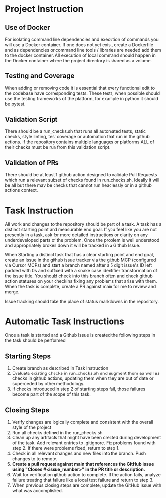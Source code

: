 # Project Instruction

## Use of Docker

For isolating command line dependencies and execution of commands you will use a Docker container.  If one does not yet exist, create a Dockerfile and as dependencies or command line tools / libraries are needed add them to the docker container.   All execution of local command should happen in the Docker container where the project directory is shared as a volume.

## Testing and Coverage

When adding or removing code it is essential that every functional edit to the codebase have corresponding tests. These tests, when possible should use the testing frameworks of the platform, for example in python it should be pytest.  

## Validation Script

There should be a run_checks.sh that runs all automated tests, static checks, style linting, test coverage or automation that run in the github actions.  If the repository contains multiple languages or platforms ALL of their checks must be run from this validation script.

## Validation of PRs
There should be at least 1 github action designed to validate Pull Requests which run a relevant subset of 
checks found in run_checks.sh.  Ideally it will be all but there may be checks that cannot run headlessly or in a github actions context.  

# Task Instruction
All work and changes to the repository should be part of a task.  A task has a distinct starting point and measurable end goal.  If you feel like you are not presently in a task, ask for more detailed instructions or clarity on any underdeveloped parts of the problem.  Once the problem is well understood and appropriately broken down it will be tracked in a Github Issue.

When Starting a distinct task that has a clear starting point and end goal, create an Issue in the github issue tracker via the github MCP (configured via Cursor MCPs) and start a branch named after a 5 digit issue's ID left padded with 0s and suffixed with a snake case identifier transformation of the issue title.  You should check into this branch often and check github action statuses on your checkins fixing any problems that arise with them.  When the task is complete, create a PR against main for me to review and merge.

Issue tracking should take the place of status markdowns in the repository.

# Automatic Task Instructions
Once a task is started and a Github Issue is created the following steps in the task should be performed
## Starting Steps
1. Create branch as described in Task Instruction
2. Evaluate existing checks in run_checks.sh and augment them as well as checks in github actions, updating them when they are out of date or superceded by other methodology.
3. If checks introduced in step 2 of starting steps fail, those failures become part of the scope of this task.
## Closing Steps
1. Verify changes are logically complete and consistent with the overall style of the project
2. Run all checks defined in the run_checks.sh
3. Clean up any artifacts that might have been created during development of the task.  Add relevant entries to .gitignore. Fix problems found with step 2.  If there were problems fixed, return to step 1.  
4. Check in all relevant changes and new files into the branch.  Push changes to to remote.
5. **Create a pull request against main that references the GitHub issue using "Closes #<issue_number>" in the PR title or description.**
6. Wait for verification github action to complete.  If the action fails, analyze failure treating that failure like a local test failure and return to step 3.
7. When previous closing steps are complete, update the GitHub issue with what was accomplished.

